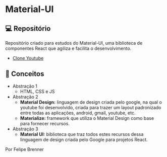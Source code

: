 # Material-UI

## 💻 Repositório

Repositório criado para estudos do Material-UI, uma biblioteca de componentes React que agiliza e facilita o desenvolvimento.

- [Clone Youtube](https://github.com/FelipeBrenner/material-ui-studies/material-ui-clone-youtube)

## 📖 Conceitos

- Abstração 1
  - HTML, CSS e JS
- Abstração 2
  - <b>Material Design:</b> linguagem de design criada pelo google, na qual o youtube foi desenvolvido, criada para trazer um layout padronizado entre todas as aplicações, android, gmail, youtube, etc.
  - <b>Materialize:</b> framework que utiliza o Material Design como base para fornecer recursos.
- Abstração 3
  - <b>Material UI:</b> biblioteca que traz todos estes recursos dessa linguagem de design criada pelo Google para projetos React.

Por Felipe Brenner

